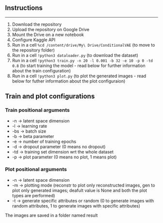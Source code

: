 ## Instructions

-----------------------------------

1. Download the repository
2. Upload the repository on Google Drive
3. Mount the Drive on a new notebook
4. Configure Kaggle API
5. Run in a cell `%cd /content/drive/My\ Drive/ConditionalVAE` (to move to the repository folder)
5. Run in a cell `!python3 dataloader.py` (to download the dataset)
6. Run in a cell `!python3 train.py -n 20 -l 0.001 -b 32 -e 10 -p 0 -td 0.8` (to start training the model - read below for further information about the train configuration)
7. Run in a cell `!python3 plot.py` (to plot the generated images - read below for futher information about the plot configuraion)


## Train and plot configurations

### Train positional arguments
* -n -> latent space dimension
* -l -> learning rate
* -bs -> batch size 
* -b -> beta parameter 
* -e -> number of training epochs
* -d -> dropout parameter (0 means no dropout)
* -td -> training set dimension wrt the whole dataset
* -p -> plot parameter (0 means no plot, 1 means plot)

### Plot positional arguments
* -n -> latent space dimension
* -m -> plotting mode (reconstr to plot only reconstructed images, gen to plot only generated images; deafult value is None and both the plot types are performed)
* -t -> generate specific attributes or random (0 to generate images with random attributes, 1 to generate images with specific attributes)

The images are saved in a folder named result



